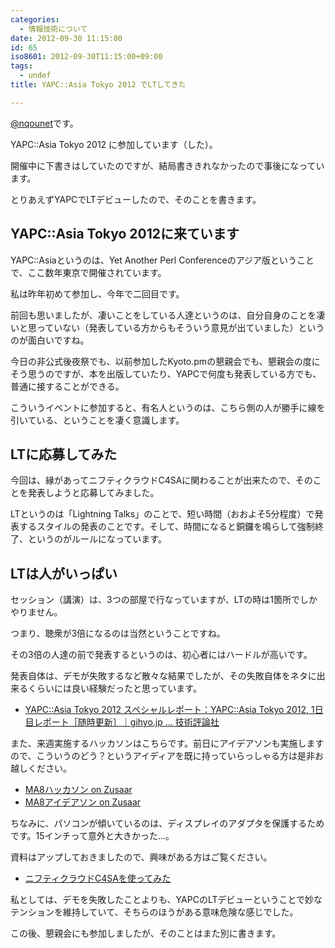 ```yaml
---
categories:
  - 情報技術について
date: 2012-09-30 11:15:00
id: 65
iso8601: 2012-09-30T11:15:00+09:00
tags:
  - undef
title: YAPC::Asia Tokyo 2012 でLTしてきた

---
```


<p><a href="https://twitter.com/nqounet">@nqounet</a>です。</p> <p>YAPC::Asia Tokyo 2012 に参加しています（した）。</p> <p>開催中に下書きはしていたのですが、結局書ききれなかったので事後になっています。</p> <p>とりあえずYAPCでLTデビューしたので、そのことを書きます。</p> <h2>YAPC::Asia Tokyo 2012に来ています</h2> <p>YAPC::Asiaというのは、Yet Another Perl Conferenceのアジア版ということで、ここ数年東京で開催されています。</p> <p>私は昨年初めて参加し、今年で二回目です。</p> <p>前回も思いましたが、凄いことをしている人達というのは、自分自身のことを凄いと思っていない（発表している方からもそういう意見が出ていました）というのが面白いですね。</p> <p>今日の非公式後夜祭でも、以前参加したKyoto.pmの懇親会でも、懇親会の度にそう思うのですが、本を出版していたり、YAPCで何度も発表している方でも、普通に接することができる。</p> <p>こういうイベントに参加すると、有名人というのは、こちら側の人が勝手に線を引いている、ということを凄く意識します。</p> <h2>LTに応募してみた</h2> <p>今回は、縁があってニフティクラウドC4SAに関わることが出来たので、そのことを発表しようと応募してみました。</p> <p>LTというのは「Lightning Talks」のことで、短い時間（おおよそ5分程度）で発表するスタイルの発表のことです。そして、時間になると銅鑼を鳴らして強制終了、というのがルールになっています。</p> <h2>LTは人がいっぱい</h2> <p>セッション（講演）は、3つの部屋で行なっていますが、LTの時は1箇所でしかやりません。</p> <p>つまり、聴衆が3倍になるのは当然ということですね。</p> <p>その3倍の人達の前で発表するというのは、初心者にはハードルが高いです。</p> <p>発表自体は、デモが失敗するなど散々な結果でしたが、その失敗自体をネタに出来るくらいには良い経験だったと思っています。</p> <ul><li><a href="http://gihyo.jp/news/report/01/yapcasia2012/0001?ard=1399915643">YAPC::Asia Tokyo 2012 スペシャルレポート：YAPC::Asia Tokyo 2012, 1日目レポート［随時更新］｜gihyo.jp … 技術評論社</a></li></ul><p>また、来週実施するハッカソンはこちらです。前日にアイデアソンも実施しますので、こういうのどう？というアイディアを既に持っていらっしゃる方は是非お越しください。</p> <ul><li><a href="http://www.zusaar.com/event/405003">MA8ハッカソン on Zusaar</a></li><li><a href="http://www.zusaar.com/event/403003">MA8アイデアソン on Zusaar</a></li></ul><p>ちなみに、パソコンが傾いているのは、ディスプレイのアダプタを保護するためです。15インチって意外と大きかった...。</p> <p>資料はアップしておきましたので、興味がある方はご覧ください。</p> <ul><li><a href="http://nqounet.github.io/presentation/20120928_yapcasia/">ニフティクラウドC4SAを使ってみた</a></li></ul><p>私としては、デモを失敗したことよりも、YAPCのLTデビューということで妙なテンションを維持していて、そちらのほうがある意味危険な感じでした。</p> <p>この後、懇親会にも参加しましたが、そのことはまた別に書きます。</p>    	